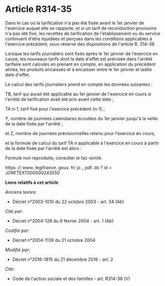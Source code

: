 # Article R314-35

Dans le cas où la tarification n'a pas été fixée avant le 1er janvier de l'exercice auquel elle se rapporte, et si un tarif
de reconduction provisoire n'a pas été fixé, les recettes de tarification de l'établissement ou du service continuent d'être
liquidées et perçues dans les conditions applicables à l'exercice précédent, sous réserve des dispositions de l'article R.
314-38. 

Lorsque les tarifs journaliers sont fixés après le 1er janvier de l'exercice en cause, les nouveaux tarifs dont la date
d'effet est précisée dans l'arrêté tarifaire sont calculés en prenant en compte, en application du précédent alinéa, les
produits encaissés et à encaisser entre le 1er janvier et ladite date d'effet. 

Le calcul des tarifs journaliers prend en compte les données suivantes : 

TB, tarif qui aurait été applicable au 1er janvier de l'exercice en cours si l'arrêté de tarification avait été pris avant
cette date ; 

TA n-1, tarif fixé pour l'exercice précédent (n-1) ; 

Y, nombre de journées calendaires écoulées du 1er janvier jusqu'à la veille de la date fixée par l'arrêté ; 

et Z, nombre de journées prévisionnelles retenu pour l'exercice en cours, 

et la formule de calcul du tarif TA n applicable à l'exercice en cours à partir de la date fixée par l'arrêté est alors : 

Formule non reproduite, consulter le fac-similé. 

https :// www. legifrance. gouv. fr/ jo _ pdf. do ? id = JORFTEXT000000243550

**Liens relatifs à cet article**

_Anciens textes_:

  - Décret n°2003-1010 du 22 octobre 2003 - art. 34 (Ab)

_Cité par_:

  - Décret n°2004-128 du 9 février 2004 - art. 1 (Ab)

_Codifié par_:

  - Décret n°2004-1136 du 21 octobre 2004

_Modifié par_:

  - Décret n°2016-1815 du 21 décembre 2016 - art. 2

_Cite_:

  - Code de l'action sociale et des familles - art. R314-38 (V)
